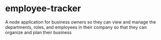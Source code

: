 # employee-tracker
A node application for business owners so they can view and manage the departments, roles, and employees in their company so that they can organize and plan their business
